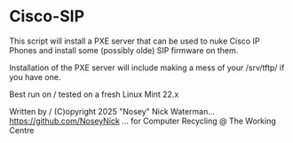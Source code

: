 # Cisco-SIP

This script will install a PXE server that can be used to nuke Cisco
IP Phones and install some (possibly olde) SIP firmware on them.

Installation of the PXE server will include making a mess of your
/srv/tftp/ if you have one.

Best run on / tested on a fresh Linux Mint 22.x

Written by / (C)opyright 2025 "Nosey" Nick Waterman...
https://github.com/NoseyNick
... for Computer Recycling @ The Working Centre
